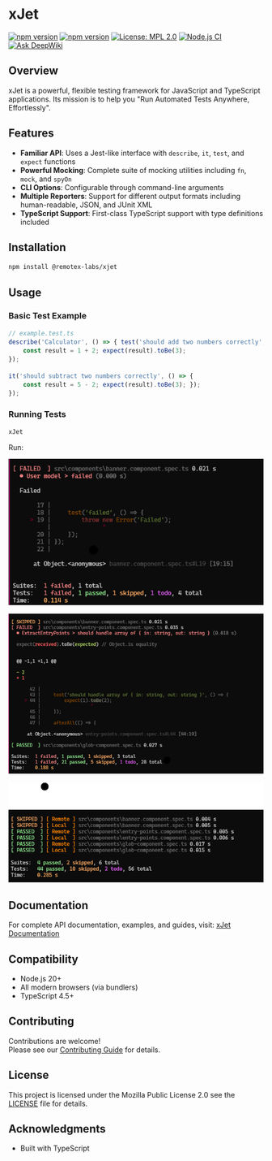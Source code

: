 # xJet

[![npm version](https://img.shields.io/badge/Documentation-orange?logo=typescript&logoColor=f5f5f5)](https://remotex-labs.github.io/xJet/)
[![npm version](https://img.shields.io/npm/v/@remotex-labs/xjet.svg)](https://www.npmjs.com/package/@remotex-labs/xjet)
[![License: MPL 2.0](https://img.shields.io/badge/License-MPL_2.0-brightgreen.svg)](https://opensource.org/licenses/MPL-2.0)
[![Node.js CI](https://github.com/remotex-labs/xJet/actions/workflows/node.js.yml/badge.svg)](https://github.com/remotex-labs/xJet/actions/workflows/node.js.yml)
[![Ask DeepWiki](https://deepwiki.com/badge.svg)](https://deepwiki.com/remotex-labs/xJet)

## Overview

xJet is a powerful, flexible testing framework for JavaScript and TypeScript applications. 
Its mission is to help you "Run Automated Tests Anywhere, Effortlessly".

## Features

- **Familiar API**: Uses a Jest-like interface with `describe`, `it`, `test`, and `expect` functions
- **Powerful Mocking**: Complete suite of mocking utilities including `fn`, `mock`, and `spyOn`
- **CLI Options**: Configurable through command-line arguments
- **Multiple Reporters**: Support for different output formats including human-readable, JSON, and JUnit XML
- **TypeScript Support**: First-class TypeScript support with type definitions included

## Installation

```bash
npm install @remotex-labs/xjet
```

## Usage

### Basic Test Example

```ts
// example.test.ts 
describe('Calculator', () => { test('should add two numbers correctly', () => { 
    const result = 1 + 2; expect(result).toBe(3); 
});

it('should subtract two numbers correctly', () => { 
    const result = 5 - 2; expect(result).toBe(3); }); 
});
```

### Running Tests

```bash
xJet
```

Run:

![Run](./docs/src/public/images/run.png)

![Run](./docs/src/public/images/run1.png)

![Run](./docs/src/public/images/run2.png)


## Documentation
For complete API documentation, examples, and guides, visit: [xJet Documentation](https://remotex-labs.github.io/xJet/)

## Compatibility
- Node.js 20+
- All modern browsers (via bundlers)
- TypeScript 4.5+

## Contributing
Contributions are welcome!\
Please see our [Contributing Guide](CONTRIBUTING.md) for details.

## License
This project is licensed under the Mozilla Public License 2.0 see the [LICENSE](LICENSE) file for details.

## Acknowledgments
- Built with TypeScript
